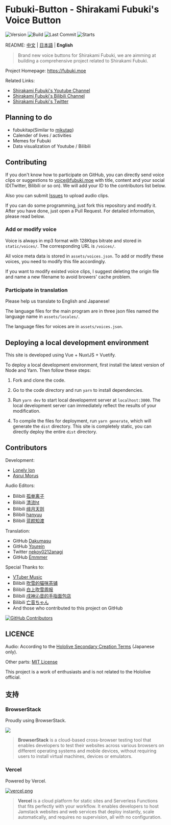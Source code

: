 # Fubuki-Button - Shirakami Fubuki's Voice Button

![Version](https://img.shields.io/github/package-json/v/oruyanke/fubuki-button)
![Build](https://img.shields.io/github/workflow/status/oruyanke/fubuki-button/FBK-BTN-NG-CI)
![Last Commit](https://img.shields.io/github/last-commit/oruyanke/fubuki-button)
![Starts](https://img.shields.io/github/stars/oruyanke/fubuki-button)

README: [中文](https://github.com/oruyanke/kanata-button/blob/master/README.md) | [日本語](https://github.com/oruyanke/kanata-button/blob/master/README.JA.md) | **English**

> Brand new voice buttons for Shirakami Fubuki, we are aimming at building a comprehensive project related to Shirakami Fubuki.

Project Homepage: https://fubuki.moe

Related Links:

* [Shirakami Fubuki's Youtube Channel](https://www.youtube.com/channel/UCdn5BQ06XqgXoAxIhbqw5Rg)
* [Shirakami Fubuki's Bilibili Channel](https://space.bilibili.com/332704117)
* [Shirakami Fubuki's Twitter](https://twitter.com/shirakamifubuki)

## Planning to do

- fubukitap(Similar to [mikutap](https://aidn.jp/mikutap/))
- Calender of lives / activities
- Memes for Fubuki
- Data visualization of Youtube / Bilibili

## Contributing

If you don't know how to participate on GitHub, you can directly send voice clips or suggestions to [voice@fubuki.moe](mailto:voice@fubuki.moe) with title, content and your social ID(Twitter, Bilibili or so on). We will add your ID to the contributors list below.

Also you can submit [Issues](https://github.com/copperion/fubuki-button/issues) to upload audio clips.

If you can do some programming, just fork this repository and modify it. After you have done, just open a Pull Request. For detailed information, please read below.

### Add or modify voice

Voice is always in mp3 format with 128Kbps bitrate and stored in `static/voices/`. The corresponding URL is `/voices/`.

All voice meta data is stored in `assets/voices.json`. To add or modify these voices, you need to modify this file accordingly.

If you want to modify existed voice clips, I suggest deleting the origin file and name a new filename to avoid browers' cache problem.

### Participate in translation

Please help us translate to English and Japanese!

The language files for the main program are in three json files named the language name in `assets/locales/`.

The language files for voices are in `assets/voices.json`.

## Deploying a local development environment

This site is developed using Vue + NuxtJS + Vuetify.

To deploy a local development environment, first install the latest version of Node and Yarn. Then follow these steps:

1. Fork and clone the code.

2. Go to the code directory and run `yarn` to install dependencies.

3. Run `yarn dev` to start local developemnt server at `localhost:3000`. The local development server can immediately reflect the results of your modification.

4. To compile the files for deployment, run `yarn generate`, which will generate the `dist` directory. This site is completely static, you can directly deploy the entire `dist` directory.

## Contributors

Development:

- [Lonely Ion](https://github.com/lonelyion)
- [Asrui Morus](https://github.com/Morxi)

Audio Editors:

- Bilibili [孤单离子](https://space.bilibili.com/7564991)
- Bilibili [清流ht](https://space.bilibili.com/22311554)
- Bilibili [绯月天则](https://space.bilibili.com/1592713)
- Bilibili [hanyuu](https://m.bilibili.com/space/356250024)
- Bilibili [蓝颜知渡](https://space.bilibili.com/378488520)

Translation:

- GitHub [Dakumasu](https://github.com/dakuamsu)
- GitHub [Yourein](https://github.com/Yourein)
- Twitter [nekoy0212anagi](https://twitter.com/nekoy0212anagi)
- GitHub [Emmmer](https://github.com/ShirakamiEmmmer)

Special Thanks to:

- [VTuber Music](https://vtbmusic.com/)
- Bilibili [吹雪的猫咪茶铺](https://space.bilibili.com/431210892/)
- Bilibili [白上吹雪周报](https://space.bilibili.com/487763794)
- Bilibili [戌神沁音的手指面包店](https://space.bilibili.com/45070033)
- Bilibili [亡音ちゃん](https://space.bilibili.com/2613724)
- And those who contributed to this project on GitHub

[![GitHub Contributors](https://contributors-img.web.app/image?repo=oruyanke/fubuki-button)](https://github.com/oruyanke/fubuki-button/graphs/contributors)

## LICENCE

Audio: According to the [Hololive Secondary Creation Terms](https://www.hololive.tv/terms) (Japanese only).

Other parts: [MIT License](https://github.com/oruyanke/fubuki-button/blob/master/LICENSE)

This project is a work of enthusiasts and is not related to the Hololive official.

## 支持

### BrowserStack

Proudly using BrowserStack.

[![](https://i.loli.net/2017/09/27/59cbc16b0f8b4.png)](https://www.browserstack.com/)

> **BrowserStack** is a cloud-based cross-browser testing tool that enables developers to test their websites across various browsers on different operating systems and mobile devices, without requiring users to install virtual machines, devices or emulators.

### Vercel

Powered by Vercel.

[![vercel.png](https://i.loli.net/2020/07/18/rPah8FVmqBXL6dj.png)](https://www.vercel.com/?utm_source=oruyanke)

> **​Vercel** is a cloud platform for static sites and Serverless Functions that fits perfectly with your workflow. It enables developers to host Jamstack websites and web services that deploy instantly, scale automatically, and requires no supervision, all with no configuration.
